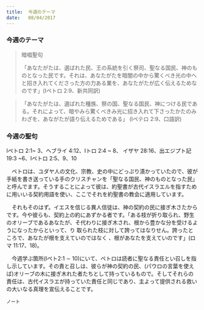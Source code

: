 ```yaml
---
title:  今週のテーマ
date:   08/04/2017
---
```


### 今週のテーマ

> <p>暗唱聖句</p>
> 「あなたがたは、選ばれた民、王の系統を引く祭司、聖なる国民、神のものとなった民です。それは、あなたがたを暗闇の中から驚くべき光の中へと招き入れてくださった方の力ある業を、あなたがたが広く伝えるためなのです」(Iペトロ	2:9、新共同訳)

> 「あなたがたは、選ばれた種族、祭の国、聖なる国民、神につける民である。それによって、暗やみら驚くべきみ光に招き入れて下さったかたのみわざを、あながたが語り伝えるためである」	(Iペテロ 2:9、口語訳)

### 今週の聖句

Iペトロ 2:1~ 3、ヘブライ 4:12、Iトロ 2:4 ~ 8、	イザヤ 28:16、出エジプト記 19:3 ~6、Iペトロ 2:5、9、10

　ペトロは、ユダヤ人の文化、宗教、史の中にどっぷり漬かっていたので、彼が手紙を書き送っている手のクリスチャンを「聖なる国民、神のものとなった民」と呼んでます。そうすることによって彼は、約聖書が古代イスラエルを指すために用いいる契約用語を使い、ここでそれを約聖書の教会に適用しています。

　それもそのはず。イエスを信じる異人信徒は、神の契約の民に接ぎ木さたからです。今や彼らも、契約上の約にあずかる者です。「ある枝が折り取られ、野生のオリーブであるあなたが、そ代わりに接ぎ木され、根から豊かな分を受けるようになったからといって、り 取られた枝に対して誇ってはなりせん。誇ったところで、あなたが根を支えていのではなく 、根があなたを支えていのです」(ロマ 11:17、18)。

　今週学ぶ箇所(Iペト2:1 ∼ 10)にいて、ペトロは読者に聖なる責任とい召しを指し示しています。その責と召しは、彼らが神の契約の民、(パウロの言葉を使えば)オリーブの木に接ぎ木れた者たちとして持っているもので。そしてそれらの責任は、古代イスラエが持っていた責任と同じであり、主よって提供される救いの大いなる真理を宣伝えることです。

`ノート`
